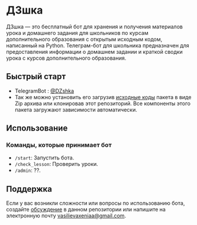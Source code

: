 # ДЗшка

ДЗшка — это бесплатный бот для хранения и получения материалов урока и домашнего задания для школьников по курсам дополнительного образования с открытым исходным кодом, написанный на Python. 
Телеграм-бот для школьника предназначен для предоставления информации о домашнем задании и краткой сводки урока с курсов дополнительного образования. 

## Быстрый старт

* TelegramBot : [@DZshka](https://t.me/dzshka)
* Так же можно установить его загрузив [исходные коды](https://github.com/VasilievaKA/Project/tree/main/src) пакета в виде Zip архива или клонировав этот репозиторий. Все компоненты этого пакета загружают зависимости автоматически.

## Использование

### Команды, которые принимает бот

- `/start`: Запустить бота.
- `/check_lesson`: Проверить уроки.
- `/admin`: ??.

## Поддержка

Если у вас возникли сложности или вопросы по использованию бота, создайте [обсуждение]( https://github.com/VasilievaKA/Project/issues) в данном репозитории или напишите на электронную почту <vasilievaxeniaa@gmail.com>.
